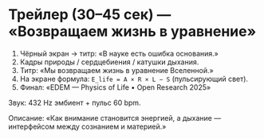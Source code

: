 # Трейлер (30–45 сек) — «Возвращаем жизнь в уравнение»

1) Чёрный экран → титр: «В науке есть ошибка основания.»
2) Кадры природы / сердцебиения / катушки дыхания.
3) Титр: «Мы возвращаем жизнь в уравнение Вселенной.»
4) На экране формула: `E_life = A × R × L − S` (пульсирующий свет).
5) Финал: «EDEM — Physics of Life • Open Research 2025»

Звук: 432 Hz эмбиент + пульс 60 bpm.

Описание:
«Как внимание становится энергией, а дыхание — интерфейсом между сознанием и материей.»
